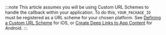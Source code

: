 <!--markdownlint-disable MD041 -->

:::note
This article assumes you will be using Custom URL Schemes to handle the callback within your application. To do this, `YOUR_PACKAGE_ID` must be registered as a URL scheme for your chosen platform. See [Defining a Custom URL Scheme](https://developer.apple.com/documentation/xcode/defining-a-custom-url-scheme-for-your-app) for iOS, or [Create Deep Links to App Content](https://developer.android.com/training/app-links/deep-linking) for Android.
:::
